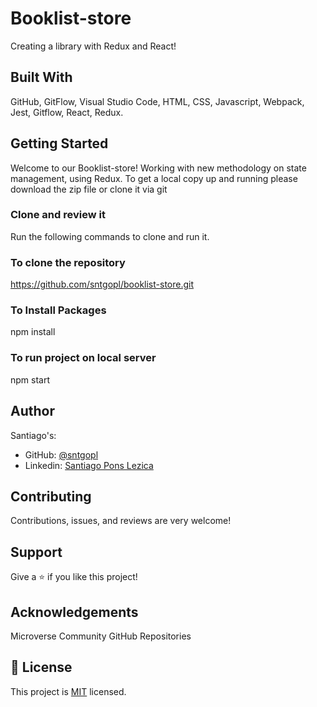 # Booklist-store
Creating a library with Redux and React!

## Built With

GitHub,
GitFlow,
Visual Studio Code,
HTML,
CSS,
Javascript,
Webpack,
Jest,
Gitflow,
React,
Redux.

## Getting Started

Welcome to our Booklist-store! Working with new methodology on state management, using Redux.
To get a local copy up and running please download the zip file or clone it via git

### Clone and review it

Run the following commands to clone and run it.

### To clone the repository

https://github.com/sntgopl/booklist-store.git


### To Install Packages

npm install

### To run project on local server

npm start

## Author

Santiago's:
- GitHub: [@sntgopl](https://github.com/sntgopl)
- Linkedin: [Santiago Pons Lezica](https://www.linkedin.com/in/santiago-pons-lezica-923747241/)

## Contributing

Contributions, issues, and reviews are very welcome! 

## Support

Give a ⭐ if you like this project!

## Acknowledgements

Microverse Community
GitHub Repositories

## 📝 License

This project is [MIT](./LICENSE) licensed.
